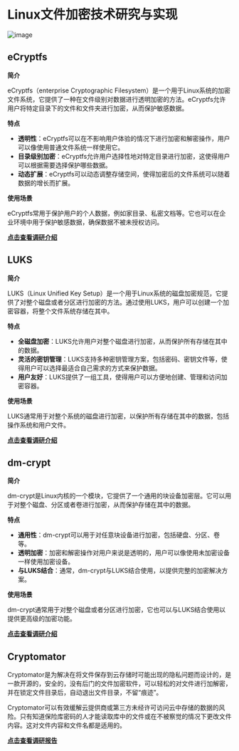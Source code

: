 # Linux文件加密技术研究与实现
![image](https://github.com/OSSXDU/Linux_Encrypt/assets/70969752/8083a40e-9187-46a0-be44-57041af9bbaa)

## eCryptfs

**简介**

eCryptfs（enterprise Cryptographic Filesystem）是一个用于Linux系统的加密文件系统，它提供了一种在文件级别对数据进行透明加密的方法。eCryptfs允许用户将特定目录下的文件和文件夹进行加密，从而保护敏感数据。

**特点**

- **透明性**：eCryptfs可以在不影响用户体验的情况下进行加密和解密操作，用户可以像使用普通文件系统一样使用它。
- **目录级别加密**：eCryptfs允许用户选择性地对特定目录进行加密，这使得用户可以根据需要选择保护哪些数据。
- **动态扩展**：eCryptfs可以动态调整存储空间，使得加密后的文件系统可以随着数据的增长而扩展。

**使用场景**

eCryptfs常用于保护用户的个人数据，例如家目录、私密文档等。它也可以在企业环境中用于保护敏感数据，确保数据不被未授权访问。

**[点击查看调研介绍](https://github.com/OSSXDU/Linux_Encrypt/blob/main/eCryptfs.md#简介)**

## LUKS

**简介**

LUKS（Linux Unified Key Setup）是一个用于Linux系统的磁盘加密规范，它提供了对整个磁盘或者分区进行加密的方法。通过使用LUKS，用户可以创建一个加密容器，将整个文件系统存储在其中。

**特点**

- **全磁盘加密**：LUKS允许用户对整个磁盘进行加密，从而保护所有存储在其中的数据。
- **灵活的密钥管理**：LUKS支持多种密钥管理方案，包括密码、密钥文件等，使得用户可以选择最适合自己需求的方式来保护数据。
- **用户友好**：LUKS提供了一组工具，使得用户可以方便地创建、管理和访问加密容器。

**使用场景**

LUKS通常用于对整个系统的磁盘进行加密，以保护所有存储在其中的数据，包括操作系统和用户文件。

**[点击查看调研介绍](https://github.com/OSSXDU/Linux_Encrypt/blob/main/LUKS.md)**

## dm-crypt

**简介**

dm-crypt是Linux内核的一个模块，它提供了一个通用的块设备加密层。它可以用于对整个磁盘、分区或者卷进行加密，从而保护存储在其中的数据。

**特点**

- **通用性**：dm-crypt可以用于对任意块设备进行加密，包括硬盘、分区、卷等。
- **透明加密**：加密和解密操作对用户来说是透明的，用户可以像使用未加密设备一样使用加密设备。
- **与LUKS结合**：通常，dm-crypt与LUKS结合使用，以提供完整的加密解决方案。

**使用场景**

dm-crypt通常用于对整个磁盘或者分区进行加密，它也可以与LUKS结合使用以提供更高级的加密功能。

**[点击查看调研介绍](https://github.com/OSSXDU/Linux_Encrypt/blob/main/tracknote.md#dm-crypt)**

## Cryptomator

Cryptomator是为解决在将文件保存到云存储时可能出现的隐私问题而设计的，是一款开源的，安全的，没有后门的文件加密软件，可以轻松的对文件进行加解密，并在锁定文件目录后，自动退出文件目录，不留“痕迹”。

Cryptomator可以有效缓解云提供商或第三方未经许可访问云中存储的数据的风险。只有知道保险库密码的人才能读取库中的文件或在不被察觉的情况下更改文件内容。这对文件内容和文件名都是适用的。

**[点击查看调研报告](https://github.com/OSSXDU/Linux_Encrypt/blob/main/Cryptomator.md)**
